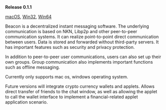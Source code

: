__Release 0.1.1__

[macOS](https://github.com/ArturoLAnderson/beacon/releases/download/0.1.1/beacon-darwin-x64.zip), 
[Win32](https://github.com/ArturoLAnderson/beacon/releases/download/0.1.1/beacon-win32-ia32.zip), 
[Win64](https://github.com/ArturoLAnderson/beacon/releases/download/0.1.1/beacon-win32-x64.zip)

Beacon is a decentralized instant messaging software. The underlying communication is based on NKN, Libp2p and other peer-to-peer communication systems. It can realize point-to-point direct communication between users. Data is stored and forwarded without third-party servers. It has important features such as security and privacy protection.

In addition to peer-to-peer user communications, users can also set up their own groups. Group communication also implements important functions such as offline messaging.

Currently only supports mac os, windows operating system.

Future versions will integrate crypto currency wallets and applets. Allows direct transfer of friends to the chat window, as well as allowing the applet to call the wallet interface to implement a financial-related applet application scenario.
